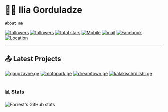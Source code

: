 # 🏄‍♂️ Ilia Gorduladze

**`About me`**

   <p align="left">
      <a href="https://github.com/tajmahal1?tab=repositories">
         <img alt="followers" title="Follow me on Github" src="https://custom-icon-badges.demolab.com/badge/-My%20Repos-blue?style=for-the-badge&logoColor=white&logo=repo"/></a>
      <a href="https://github.com/tajmahal1?tab=followers">
         <img alt="followers" title="Follow me on Github" src="https://custom-icon-badges.demolab.com/github/followers/tajmahal1?color=236ad3&labelColor=1155ba&style=for-the-badge&logo=person-add&label=Follow&logoColor=white"/></a>
            <a href="https://github.com/tajmahal1?tab=repositories&sort=stargazers">
         <img alt="total stars" title="Total stars on GitHub" src="https://custom-icon-badges.demolab.com/github/stars/tajmahal1?color=55960c&style=for-the-badge&labelColor=488207&logo=star"/></a>
         <a href="#">
         <img alt="Mobile" title="Mobile" src="https://custom-icon-badges.demolab.com/badge/-550--001--761-orange?style=for-the-badge&logo=phone&logoColor=white"/></a> 
            <a href="mailto:iliagorduladze1@gmail.com">
         <img alt="mail" title="Mail" src="https://custom-icon-badges.demolab.com/badge/-Gmail-red?style=for-the-badge&logo=mention&logoColor=white"/></a>
            <a href="https://facebook.com/i.gorduladze">
         <img alt="Facebook" title="Facebook" src="https://custom-icon-badges.demolab.com/badge/-Facebook-blue?style=for-the-badge&logo=comment-discussion&logoColor=white"/></a>
            <a href="#">
         <img alt="Location" title="Location" src="https://custom-icon-badges.demolab.com/badge/Tbilisi-GEO-purple?style=for-the-badge&logo=location&logoColor=white"/></a>
   </p>

---
## 📤 Latest Projects

   <a href="https://gaugzavne.ge">
      <img alt="gaugzavne.ge" title="gaugzavne.ge" src="https://custom-icon-badges.demolab.com/badge/-GAUGZAVNE.GE-palegreen?style=for-the-badge&logoColor=black&logo=issue-opened"/></a>
   <a href="https://motopark.ge">
      <img alt="motopark.ge" title="motopark.ge" src="https://custom-icon-badges.demolab.com/badge/-MOTOPARK.GE-palegreen?style=for-the-badge&logoColor=black&logo=issue-opened"/></a>
   <a href="https://dreamtown.ge">
      <img alt="dreamtown.ge" title="dreamtown.ge" src="https://custom-icon-badges.demolab.com/badge/-DREAMTOWN.GE-palegreen?style=for-the-badge&logoColor=black&logo=issue-opened"/></a>
   <a href="https://kalakischrdilshi.ge">
      <img alt="kalakischrdilshi.ge" title="kalakischrdilshi.ge" src="https://custom-icon-badges.demolab.com/badge/-KALAKISCHRDILSHI.GE-palegreen?style=for-the-badge&logoColor=black&logo=issue-opened"/></a>

#

### 📊 Stats

![Forrest's GitHub stats](https://github-readme-stats.vercel.app/api?username=tajmahal1&show_icons=true&theme=gruvbox)

<!-- ![GitHub Streak](https://streak-stats.demolab.com?user=tajmahal1&theme=gruvbox&border_radius=4.5) -->
